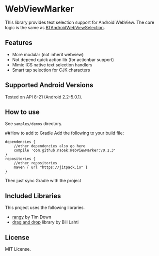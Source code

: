 WebViewMarker
=============

This library provides text selection support for Android WebView. The core logic is the same as [BTAndroidWebViewSelection](https://github.com/btate/BTAndroidWebViewSelection).

## Features
- More modular (not inherit webview)
- Not depend quick action lib (for actionbar support)
- Mimic ICS native text selection handlers
- Smart tap selection for CJK characters

## Supported Android Versions
Tested on API 8-21 (Android 2.2-5.0.1).

## How to use
See `samples/demos` directory.

##How to add to Gradle
Add the following to your build file:
```
dependencies {
    //other dependencies also go here
    compile 'com.github.naoak:WebViewMarker:v0.1.3'
}
repositories {
    //other repositories
    maven { url "https://jitpack.io" }
}
```
Then just sync Gradle with the project

## Included Libraries
This project uses the following libraries.
- [rangy](https://github.com/timdown/rangy) by Tim Down
- [drag and drop](https://blahti.wordpress.com/2011/01/17/moving-views-part-2/) library by Bill Lahti

## License
MIT License.
